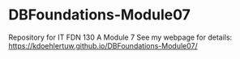 # DBFoundations-Module07
Repository for IT FDN 130 A Module 7
See my webpage for details: https://kdoehlertuw.github.io/DBFoundations-Module07/
